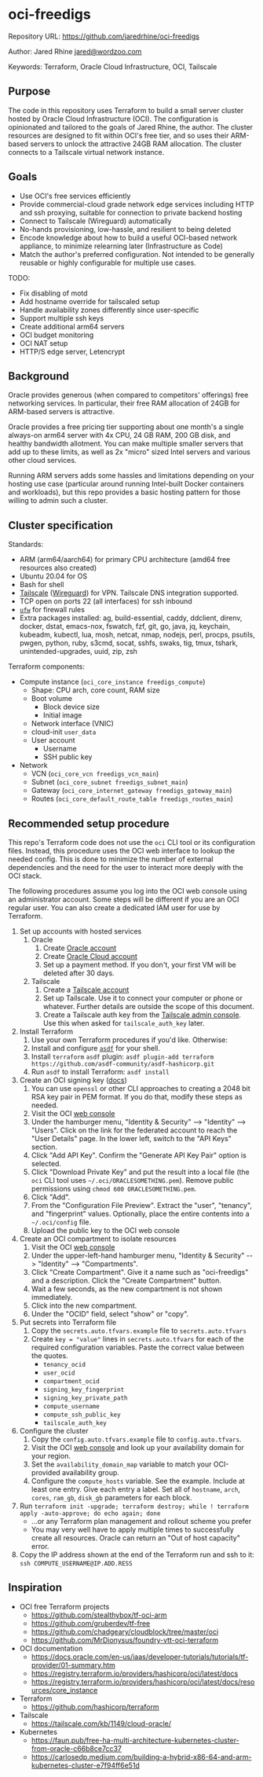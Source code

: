 # oci-freedigs

Repository URL: https://github.com/jaredrhine/oci-freedigs

Author: Jared Rhine <jared@wordzoo.com>

Keywords: Terraform, Oracle Cloud Infrastructure, OCI, Tailscale

## Purpose

The code in this repository uses Terraform to build a small server
cluster hosted by Oracle Cloud Infrastructure (OCI). The configuration
is opinionated and tailored to the goals of Jared Rhine, the
author. The cluster resources are designed to fit within OCI's free
tier, and so uses their ARM-based servers to unlock the attractive
24GB RAM allocation. The cluster connects to a Tailscale virtual
network instance.

## Goals

- Use OCI's free services efficiently
- Provide commercial-cloud grade network edge services including HTTP
  and ssh proxying, suitable for connection to private backend hosting
- Connect to Tailscale (Wireguard) automatically
- No-hands provisioning, low-hassle, and resilient to being deleted
- Encode knowledge about how to build a useful OCI-based network
  appliance, to minimize relearning later (Infrastructure as Code)
- Match the author's preferred configuration. Not intended to be
  generally reusable or highly configurable for multiple use cases.

TODO:
- Fix disabling of motd
- Add hostname override for tailscaled setup
- Handle availability zones differently since user-specific
- Support multiple ssh keys
- Create additional arm64 servers
- OCI budget monitoring
- OCI NAT setup
- HTTP/S edge server, Letencrypt

## Background

Oracle provides generous (when compared to competitors' offerings)
free networking services. In particular, their free RAM allocation of
24GB for ARM-based servers is attractive.

Oracle provides a free pricing tier supporting about one month's a
single always-on arm64 server with 4x CPU, 24 GB RAM, 200 GB disk, and
healthy bandwidth allotment. You can make multiple smaller servers
that add up to these limits, as well as 2x "micro" sized Intel
servers and various other cloud services.

Running ARM servers adds some hassles and limitations depending on
your hosting use case (particular around running Intel-built Docker
containers and workloads), but this repo provides a basic hosting
pattern for those willing to admin such a cluster.

## Cluster specification

Standards:
- ARM (arm64/aarch64) for primary CPU architecture (amd64 free resources also created)
- Ubuntu 20.04 for OS
- Bash for shell
- [Tailscale](https://tailscale.com/) ([Wireguard](https://www.wireguard.com/)) for VPN. Tailscale DNS integration supported.
- TCP open on ports 22 (all interfaces) for ssh inbound
- [`ufw`](https://en.wikipedia.org/wiki/Uncomplicated_Firewall) for firewall rules
- Extra packages installed: ag, build-essential, caddy, ddclient, direnv, docker, dstat, emacs-nox, fswatch, fzf, git, go, java, jq, keychain, kubeadm, kubectl, lua, mosh, netcat, nmap, nodejs, perl, procps, psutils, pwgen, python, ruby, s3cmd, socat, sshfs, swaks, tig, tmux, tshark, unintended-upgrades, uuid, zip, zsh

Terraform components:
- Compute instance (`oci_core_instance freedigs_compute`)
  - Shape: CPU arch, core count, RAM size
  - Boot volume
    - Block device size
    - Initial image
  - Network interface (VNIC)
  - cloud-init `user_data`
  - User account
    - Username
    - SSH public key
- Network
  - VCN (`oci_core_vcn freedigs_vcn_main`)
  - Subnet (`oci_core_subnet freedigs_subnet_main`)
  - Gateway (`oci_core_internet_gateway freedigs_gateway_main`)
  - Routes (`oci_core_default_route_table freedigs_routes_main`)

## Recommended setup procedure

This repo's Terraform code does not use the `oci` CLI tool or its
configuration files. Instead, this procedure uses the OCI web
interface to lookup the needed config. This is done to minimize the
number of external dependencies and the need for the user to interact
more deeply with the OCI stack.

The following procedures assume you log into the OCI web console using
an administrator account. Some steps will be different if you are an
OCI regular user. You can also create a dedicated IAM user for use by
Terraform.

1. Set up accounts with hosted services
   1. Oracle
      1. Create [Oracle account](https://profile.oracle.com/)
      1. Create [Oracle Cloud account](https://cloud.oracle.com/)
      1. Set up a payment method. If you don't, your first VM will be deleted after 30 days.
   1. Tailscale
      1. Create a [Tailscale account](https://tailscale.com/)
      1. Set up Tailscale. Use it to connect your computer or phone or whatever. Further details are outside the scope of this document.
      1. Create a Tailscale auth key from the [Tailscale admin console](https://login.tailscale.com/admin/settings/keys). Use this when asked for `tailscale_auth_key` later.
1. Install Terraform
   1. Use your own Terraform procedures if you'd like. Otherwise:
   1. Install and configure [`asdf`](https://asdf-vm.com/) for your shell.
   1. Install `terraform` `asdf` plugin: `asdf plugin-add terraform https://github.com/asdf-community/asdf-hashicorp.git`
   1. Run `asdf` to install Terraform: `asdf install`
1. Create an OCI signing key ([docs](https://docs.oracle.com/en-us/iaas/Content/API/Concepts/apisigningkey.htm))
   1. You can use `openssl` or other CLI approaches to creating a 2048 bit RSA key pair in PEM format. If you do that, modify these steps as needed.
   1. Visit the OCI [web console](https://cloud.oracle.com/)
   1. Under the hamburger menu, "Identity & Security" --> "Identity" --> "Users". Click on the link for the federated account to reach the "User Details" page. In the lower left, switch to the "API Keys" section.
   1. Click "Add API Key". Confirm the "Generate API Key Pair" option is selected.
   1. Click "Download Private Key" and put the result into a local file (the `oci` CLI tool uses `~/.oci/ORACLESOMETHING.pem`). Remove public permissions using `chmod 600 ORACLESOMETHING.pem`.
   1. Click "Add".
   1. From the "Configuration File Preview". Extract the "user", "tenancy", and "fingerprint" values. Optionally, place the entire contents into a `~/.oci/config` file.
   1. Upload the public key to the OCI web console
1. Create an OCI compartment to isolate resources
   1. Visit the OCI [web console](https://cloud.oracle.com/)
   1. Under the upper-left-hand hamburger menu, "Identity & Security" --> "Identity" --> "Compartments".
   1. Click "Create Compartment". Give it a name such as "oci-freedigs" and a description. Click the "Create Compartment" button.
   1. Wait a few seconds, as the new compartment is not shown immediately.
   1. Click into the new compartment.
   1. Under the "OCID" field, select "show" or "copy".
1. Put secrets into Terraform file
   1. Copy the `secrets.auto.tfvars.example` file to `secrets.auto.tfvars`
   1. Create `key = "value"` lines in `secrets.auto.tfvars` for each of the required configuration variables. Paste the correct value between the quotes.
      - `tenancy_ocid`
      - `user_ocid`
      - `compartment_ocid`
      - `signing_key_fingerprint`
      - `signing_key_private_path`
      - `compute_username`
      - `compute_ssh_public_key`
      - `tailscale_auth_key`
1. Configure the cluster
   1. Copy the `config.auto.tfvars.example` file to `config.auto.tfvars`.
   1. Visit the OCI [web console](https://cloud.oracle.com/) and look up your availability domain for your region.
   1. Set the `availability_domain_map` variable to match your OCI-provided availability group.
   1. Configure the `compute_hosts` variable. See the example. Include at least one entry. Give each entry a label. Set all of `hostname`, `arch`, `cores`, `ram_gb`, `disk_gb` parameters for each block.
1. Run `terraform init -upgrade; terraform destroy; while ! terraform apply -auto-approve; do echo again; done`
   - ...or any Terraform plan management and rollout scheme you prefer
   - You may very well have to apply multiple times to successfully create all resources. Oracle can return an "Out of host capacity" error.
1. Copy the IP address shown at the end of the Terraform run and ssh to it: `ssh COMPUTE_USERNAME@IP.ADD.RESS`

## Inspiration

- OCI free Terraform projects
  - https://github.com/stealthybox/tf-oci-arm
  - https://github.com/gruberdev/tf-free
  - https://github.com/chadgeary/cloudblock/tree/master/oci
  - https://github.com/MrDionysus/foundry-vtt-oci-terraform
- OCI documentation
  - https://docs.oracle.com/en-us/iaas/developer-tutorials/tutorials/tf-provider/01-summary.htm
  - https://registry.terraform.io/providers/hashicorp/oci/latest/docs
  - https://registry.terraform.io/providers/hashicorp/oci/latest/docs/resources/core_instance
- Terraform
  - https://github.com/hashicorp/terraform
- Tailscale
  - https://tailscale.com/kb/1149/cloud-oracle/
- Kubernetes
  - https://faun.pub/free-ha-multi-architecture-kubernetes-cluster-from-oracle-c66b8ce7cc37
  - https://carlosedp.medium.com/building-a-hybrid-x86-64-and-arm-kubernetes-cluster-e7f94ff6e51d
